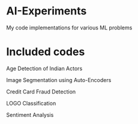 # AI-Experiments
My code implementations for various ML problems

# Included codes

Age Detection of Indian Actors


Image Segmentation using Auto-Encoders


Credit Card Fraud Detection


LOGO Classification


Sentiment Analysis
